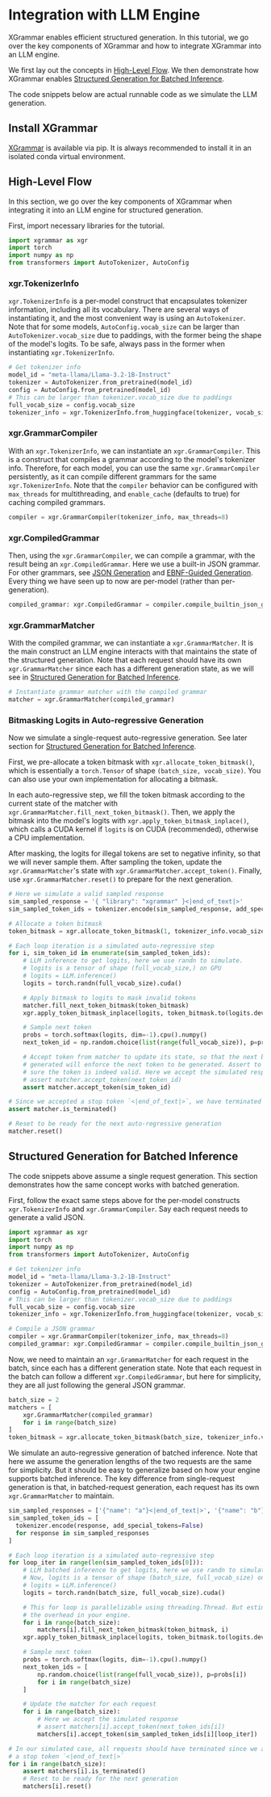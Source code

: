 # Integration with LLM Engine

XGrammar enables efficient structured generation. In this tutorial, we go over the key components
of XGrammar and how to integrate XGrammar into an LLM engine.

We first lay out the concepts in [High-Level Flow](#high-level-flow).
We then demonstrate how XGrammar enables
[Structured Generation for Batched Inference](#structured-generation-for-batched-inference).

The code snippets below are actual runnable code as we simulate the LLM generation.

## Install XGrammar

[XGrammar](../start/installation) is available via pip.
It is always recommended to install it in an isolated conda virtual environment.

## High-Level Flow

In this section, we go over the key components of XGrammar when integrating it into an LLM engine
for structured generation.

First, import necessary libraries for the tutorial.

```python
import xgrammar as xgr
import torch
import numpy as np
from transformers import AutoTokenizer, AutoConfig
```

### xgr.TokenizerInfo

`xgr.TokenizerInfo` is a per-model construct that encapsulates tokenizer information, including
all its vocabulary. There are several ways of instantiating it, and the most convenient way
is using an `AutoTokenizer`. Note that for some models, `AutoConfig.vocab_size` can be larger
than `AutoTokenizer.vocab_size` due to paddings, with the former being the shape of the model's
logits. To be safe, always pass in the former when instantiating `xgr.TokenizerInfo`.

```python
# Get tokenizer info
model_id = "meta-llama/Llama-3.2-1B-Instruct"
tokenizer = AutoTokenizer.from_pretrained(model_id)
config = AutoConfig.from_pretrained(model_id)
# This can be larger than tokenizer.vocab_size due to paddings
full_vocab_size = config.vocab_size
tokenizer_info = xgr.TokenizerInfo.from_huggingface(tokenizer, vocab_size=full_vocab_size)
```

### xgr.GrammarCompiler

With an `xgr.TokenizerInfo`, we can instantiate an `xgr.GrammarCompiler`. This is a construct
that compiles a grammar according to the model's tokenizer info. Therefore, for each model, you
can use the same `xgr.GrammarCompiler` persistently, as it can compile different grammars for
the same `xgr.TokenizerInfo`. Note that the `compiler` behavior can be configured with
`max_threads` for multithreading, and `enable_cache` (defaults to true) for caching
compiled grammars.

```python
compiler = xgr.GrammarCompiler(tokenizer_info, max_threads=8)
```

### xgr.CompiledGrammar

Then, using the `xgr.GrammarCompiler`, we can compile a grammar, with the result being an
`xgr.CompiledGrammar`. Here we use a built-in JSON grammar. For other grammars, see
[JSON Generation](json_generation.md) and [EBNF-Guided Generation](ebnf_guided_generation.md).
Every thing we have seen up to now are per-model (rather than per-generation).

```python
compiled_grammar: xgr.CompiledGrammar = compiler.compile_builtin_json_grammar()
```

### xgr.GrammarMatcher

With the compiled grammar, we can instantiate a `xgr.GrammarMatcher`. It is the main construct
an LLM engine interacts with that maintains the state of the structured generation. Note that
each request should have its own `xgr.GrammarMatcher` since each has a different generation state,
as we will see in [Structured Generation for Batched Inference](#structured-generation-for-batched-inference).

```python
# Instantiate grammar matcher with the compiled grammar
matcher = xgr.GrammarMatcher(compiled_grammar)
```

### Bitmasking Logits in Auto-regressive Generation

Now we simulate a single-request auto-regressive generation. See later section for
[Structured Generation for Batched Inference](#structured-generation-for-batched-inference).

First, we pre-allocate a token bitmask with `xgr.allocate_token_bitmask()`,
which is essentially a `torch.Tensor` of shape `(batch_size, vocab_size)`. You can also
use your own implementation for allocating a bitmask.

In each auto-regressive step, we fill the token bitmask according to the current state
of the matcher with `xgr.GrammarMatcher.fill_next_token_bitmask()`. Then, we apply the bitmask
into the model's logits with `xgr.apply_token_bitmask_inplace()`, which calls a CUDA kernel
if `logits` is on CUDA (recommended), otherwise a CPU implementation.

After masking, the logits for illegal tokens are set to negative infinity, so that
we will never sample them. After sampling the token, update the `xgr.GrammarMatcher`'s state with
`xgr.GrammarMatcher.accept_token()`. Finally, use  `xgr.GrammarMatcher.reset()` to prepare
for the next generation.

```python
# Here we simulate a valid sampled response
sim_sampled_response = '{ "library": "xgrammar" }<|end_of_text|>'
sim_sampled_token_ids = tokenizer.encode(sim_sampled_response, add_special_tokens=False)

# Allocate a token bitmask
token_bitmask = xgr.allocate_token_bitmask(1, tokenizer_info.vocab_size)

# Each loop iteration is a simulated auto-regressive step
for i, sim_token_id in enumerate(sim_sampled_token_ids):
    # LLM inference to get logits, here we use randn to simulate.
    # logits is a tensor of shape (full_vocab_size,) on GPU
    # logits = LLM.inference()
    logits = torch.randn(full_vocab_size).cuda()

    # Apply bitmask to logits to mask invalid tokens
    matcher.fill_next_token_bitmask(token_bitmask)
    xgr.apply_token_bitmask_inplace(logits, token_bitmask.to(logits.device))

    # Sample next token
    probs = torch.softmax(logits, dim=-1).cpu().numpy()
    next_token_id = np.random.choice(list(range(full_vocab_size)), p=probs)

    # Accept token from matcher to update its state, so that the next bitmask
    # generated will enforce the next token to be generated. Assert to make
    # sure the token is indeed valid. Here we accept the simulated response
    # assert matcher.accept_token(next_token_id)
    assert matcher.accept_token(sim_token_id)

# Since we accepted a stop token `<|end_of_text|>`, we have terminated
assert matcher.is_terminated()

# Reset to be ready for the next auto-regressive generation
matcher.reset()
```

## Structured Generation for Batched Inference

The code snippets above assume a single request generation.
This section demonstrates how the same concept works with batched generation.

First, follow the exact same steps above for the per-model constructs
`xgr.TokenizerInfo` and `xgr.GrammarCompiler`. Say each request needs
to generate a valid JSON.

```python
import xgrammar as xgr
import torch
import numpy as np
from transformers import AutoTokenizer, AutoConfig

# Get tokenizer info
model_id = "meta-llama/Llama-3.2-1B-Instruct"
tokenizer = AutoTokenizer.from_pretrained(model_id)
config = AutoConfig.from_pretrained(model_id)
# This can be larger than tokenizer.vocab_size due to paddings
full_vocab_size = config.vocab_size
tokenizer_info = xgr.TokenizerInfo.from_huggingface(tokenizer, vocab_size=full_vocab_size)

# Compile a JSON grammar
compiler = xgr.GrammarCompiler(tokenizer_info, max_threads=8)
compiled_grammar: xgr.CompiledGrammar = compiler.compile_builtin_json_grammar()
```

Now, we need to maintain an `xgr.GrammarMatcher` for each request in the batch, since
each has a different generation state. Note that each request in the batch can follow a different
`xgr.CompiledGrammar`, but here for simplicity, they are all just following the general
JSON grammar.

```python
batch_size = 2
matchers = [
    xgr.GrammarMatcher(compiled_grammar)
    for i in range(batch_size)
]
token_bitmask = xgr.allocate_token_bitmask(batch_size, tokenizer_info.vocab_size)
```

We simulate an auto-regressive generation of batched inference. Note that here we
assume the generation lengths of the two requests are the same for simplicity. But
it should be easy to generalize based on how your engine supports batched inference.
The key difference from single-request generation is that, in batched-request generation,
each request has its own `xgr.GrammarMatcher` to maintain.

```python
sim_sampled_responses = ['{"name": "a"}<|end_of_text|>', '{"name": "b"}<|end_of_text|>']
sim_sampled_token_ids = [
  tokenizer.encode(response, add_special_tokens=False)
  for response in sim_sampled_responses
]

# Each loop iteration is a simulated auto-regressive step
for loop_iter in range(len(sim_sampled_token_ids[0])):
    # LLM batched inference to get logits, here we use randn to simulate
    # Now, logits is a tensor of shape (batch_size, full_vocab_size) on GPU
    # logits = LLM.inference()
    logits = torch.randn(batch_size, full_vocab_size).cuda()

    # This for loop is parallelizable using threading.Thread. But estimate
    # the overhead in your engine.
    for i in range(batch_size):
        matchers[i].fill_next_token_bitmask(token_bitmask, i)
    xgr.apply_token_bitmask_inplace(logits, token_bitmask.to(logits.device))

    # Sample next token
    probs = torch.softmax(logits, dim=-1).cpu().numpy()
    next_token_ids = [
        np.random.choice(list(range(full_vocab_size)), p=probs[i])
        for i in range(batch_size)
    ]

    # Update the matcher for each request
    for i in range(batch_size):
        # Here we accept the simulated response
        # assert matchers[i].accept_token(next_token_ids[i])
        matchers[i].accept_token(sim_sampled_token_ids[i][loop_iter])

# In our simulated case, all requests should have terminated since we accepted
# a stop token `<|end_of_text|>`
for i in range(batch_size):
    assert matchers[i].is_terminated()
    # Reset to be ready for the next generation
    matchers[i].reset()
```
